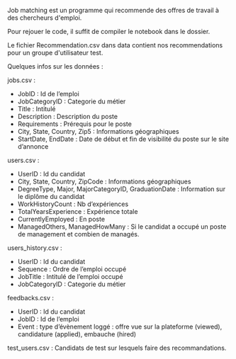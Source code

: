 Job matching est un programme qui recommende des offres de travail  à des chercheurs d'emploi.

Pour rejouer le code, il suffit de compiler le notebook dans le dossier.

Le fichier Recommendation.csv dans data contient nos recommendations pour un groupe d'utilisateur test.

Quelques infos sur les données :



jobs.csv :
- JobID : Id de l’emploi
- JobCategoryID : Categorie du métier
- Title : Intitulé
- Description : Description du poste
- Requirements : Prérequis pour le poste
- City, State, Country, Zip5 : Informations géographiques
- StartDate, EndDate : Date de début et fin de visibilité du poste sur le site d’annonce

users.csv :
- UserID : Id du candidat
- City, State, Country, ZipCode : Informations géographiques
- DegreeType, Major, MajorCategoryID, GraduationDate : Information sur le
diplôme du candidat
- WorkHistoryCount : Nb d’expériences
- TotalYearsExperience : Expérience totale
- CurrentlyEmployed : En poste
- ManagedOthers, ManagedHowMany : Si le candidat a occupé un poste de
management et combien de managés.

users_history.csv :
- UserID : Id du candidat
- Sequence : Ordre de l’emploi occupé
- JobTitle : Intitulé de l’emploi occupé
- JobCategoryID : Categorie du métier

feedbacks.csv :
- UserID : Id du candidat
- JobID : Id de l’emploi
- Event : type d’évènement loggé : offre vue sur la plateforme (viewed), candidature
(applied), embauche (hired)

test_users.csv : Candidats de test sur lesquels faire des recommandations.

